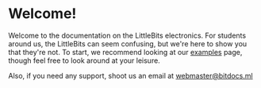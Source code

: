 # Welcome!

Welcome to the documentation on the LittleBits electronics.
For students around us, the LittleBits can seem confusing, but we're here to show you that they're not.
To start, we recommend looking at our [examples](placeholder) page, though feel free to look around at your leisure.

Also, if you need any support, shoot us an email at <webmaster@bitdocs.ml>